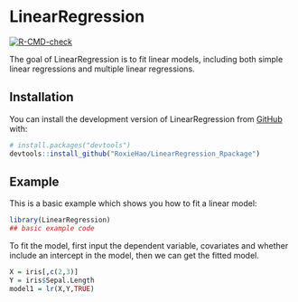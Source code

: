 
<!-- README.md is generated from README.Rmd. Please edit that file -->

# LinearRegression

<!-- badges: start -->

[![R-CMD-check](https://github.com/RoxieHao/LinearRegression_Rpackage/actions/workflows/R-CMD-check.yaml/badge.svg)](https://github.com/RoxieHao/LinearRegression_Rpackage/actions/workflows/R-CMD-check.yaml)
<!-- badges: end -->

The goal of LinearRegression is to fit linear models, including both
simple linear regressions and multiple linear regressions.

## Installation

You can install the development version of LinearRegression from
[GitHub](https://github.com/) with:

``` r
# install.packages("devtools")
devtools::install_github("RoxieHao/LinearRegression_Rpackage")
```

## Example

This is a basic example which shows you how to fit a linear model:

``` r
library(LinearRegression)
## basic example code
```

To fit the model, first input the dependent variable, covariates and
whether include an intercept in the model, then we can get the fitted
model.

``` r
X = iris[,c(2,3)]
Y = iris$Sepal.Length
model1 = lr(X,Y,TRUE)
```
